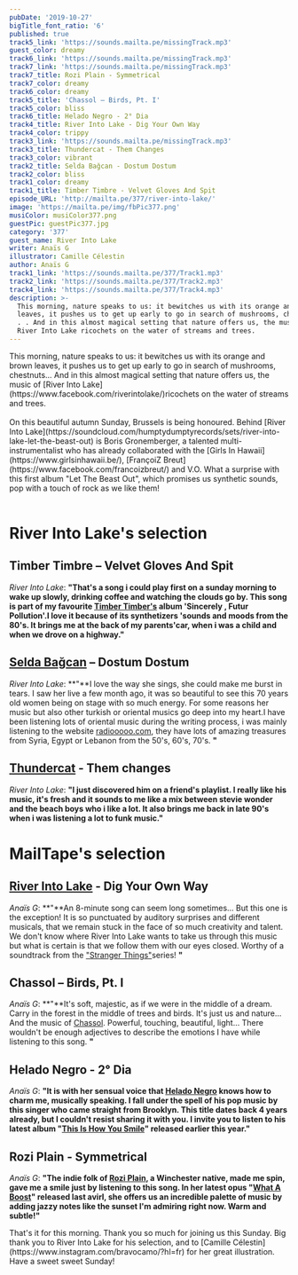 ```yaml
---
pubDate: '2019-10-27'
bigTitle_font_ratio: '6'
published: true
track5_link: 'https://sounds.mailta.pe/missingTrack.mp3'
guest_color: dreamy
track6_link: 'https://sounds.mailta.pe/missingTrack.mp3'
track7_link: 'https://sounds.mailta.pe/missingTrack.mp3'
track7_title: Rozi Plain - Symmetrical
track7_color: dreamy
track6_color: dreamy
track5_title: 'Chassol – Birds, Pt. I'
track5_color: bliss
track6_title: Helado Negro - 2° Dia
track4_title: River Into Lake - Dig Your Own Way
track4_color: trippy
track3_link: 'https://sounds.mailta.pe/missingTrack.mp3'
track3_title: Thundercat - Them Changes
track3_color: vibrant
track2_title: Selda Bağcan - Dostum Dostum
track2_color: bliss
track1_color: dreamy
track1_title: Timber Timbre - Velvet Gloves And Spit
episode_URL: 'http://mailta.pe/377/river-into-lake/'
image: 'https://mailta.pe/img/fbPic377.png'
musiColor: musiColor377.png
guestPic: guestPic377.jpg
category: '377'
guest_name: River Into Lake
writer: Anaïs G
illustrator: Camille Célestin
author: Anaïs G
track1_link: 'https://sounds.mailta.pe/377/Track1.mp3'
track2_link: 'https://sounds.mailta.pe/377/Track2.mp3'
track4_link: 'https://sounds.mailta.pe/377/Track4.mp3'
description: >-
  This morning, nature speaks to us: it bewitches us with its orange and brown
  leaves, it pushes us to get up early to go in search of mushrooms, chestnuts.
  . . And in this almost magical setting that nature offers us, the music of
  River Into Lake ricochets on the water of streams and trees.
---
```

<p id="introduction">This morning, nature speaks to us: it bewitches us with its orange and brown leaves, it pushes us to get up early to go in search of mushrooms, chestnuts... And in this almost magical setting that nature offers us, the music of [River Into Lake](https://www.facebook.com/riverintolake/)ricochets on the water of streams and trees. 
<br><br>
On this beautiful autumn Sunday, Brussels is being honoured. Behind [River Into Lake](https://soundcloud.com/humptydumptyrecords/sets/river-into-lake-let-the-beast-out) is Boris Gronemberger, a talented multi-instrumentalist who has already collaborated with the [Girls In Hawaii](https://www.girlsinhawaii.be/), [FrançoiZ Breut](https://www.facebook.com/francoizbreut/) and V.O. What a surprise with this first album "Let The Beast Out", which promises us synthetic sounds, pop with a touch of rock as we like them!<br><br>
</p>

# River Into Lake's selection

## Timber Timbre – Velvet Gloves And Spit
_River Into Lake_: **"**That's a song i could play first on a sunday morning to wake up slowly, drinking coffee and watching the clouds go by. This song is part of my favourite [Timber Timber's](https://www.timbertimbre.com/) album 'Sincerely , Futur Pollution'.I love it because of its synthetizers 'sounds and moods from the 80's. It brings me at the back of my parents'car, when i was a child and when we drove on a highway.**"**

## [Selda Bağcan](https://fr.wikipedia.org/wiki/Selda_Ba%C4%9Fcan) – Dostum Dostum
_River Into Lake_: **"**I love the way she sings, she could make me burst in tears. I saw her live a few month ago, it was so beautiful to see this 70 years old women being on stage with so much energy. For some reasons her music but also other turkish or oriental musics go deep into my heart.I have been listening lots of oriental music during the writing process, i was mainly listening to the website [radiooooo.com](http://radiooooo.com/), they have lots of amazing treasures from Syria, Egypt or Lebanon from the 50's, 60's, 70's. **"**

## [Thundercat](https://fr.wikipedia.org/wiki/Thundercat) - Them changes
_River Into Lake_: **"**I just discovered him on a friend's playlist. I really like his music, it's fresh and it sounds to me like a mix between stevie wonder and the beach boys who i like a lot. It also brings me back in late 90's when i was listening a lot to funk music.**"**


# MailTape's selection

## [River Into Lake](https://www.facebook.com/riverintolake/) - Dig Your Own Way
_Anaïs G_: **"**An 8-minute song can seem long sometimes... But this one is the exception! It is so punctuated by auditory surprises and different musicals, that we remain stuck in the face of so much creativity and talent. We don't know where River Into Lake wants to take us through this music but what is certain is that we follow them with our eyes closed. Worthy of a soundtrack from the ["Stranger Things"](https://fr.wikipedia.org/wiki/Stranger_Things)series! **"**

## Chassol – Birds, Pt. I 
_Anaïs G_: **"**It's soft, majestic, as if we were in the middle of a dream. Carry in the forest in the middle of trees and birds. It's just us and nature... And the music of [Chassol](http://www.chassol.fr/). Powerful, touching, beautiful, light... There wouldn't be enough adjectives to describe the emotions I have while listening to this song. **"**

## Helado Negro - 2° Dia
_Anaïs G_: **"**It is with her sensual voice that [Helado Negro](http://heladonegro.com/) knows how to charm me, musically speaking. I fall under the spell of his pop music by this singer who came straight from Brooklyn. This title dates back 4 years already, but I couldn't resist sharing it with you. I invite you to listen to his latest album "[This Is How You Smile](https://heladonegro.bandcamp.com/album/this-is-how-you-smile)" released earlier this year.**"**

## Rozi Plain - Symmetrical
_Anaïs G_: **"**The indie folk of [Rozi Plain](http://roziplain.co.uk/), a Winchester native, made me spin, gave me a smile just by listening to this song. In her latest opus "[What A Boost](https://roziplain.bandcamp.com/album/what-a-boost)" released last avirl, she offers us an incredible palette of music by adding jazzy notes like the sunset I'm admiring right now. Warm and subtle!**"**


<p id="outroduction"> That's it for this morning. Thank you so much for joining us this Sunday. Big thank you to River Into Lake for his selection, and to [Camille Célestin](https://www.instagram.com/bravocamo/?hl=fr) for her great illustration. Have a sweet sweet Sunday!</p>
